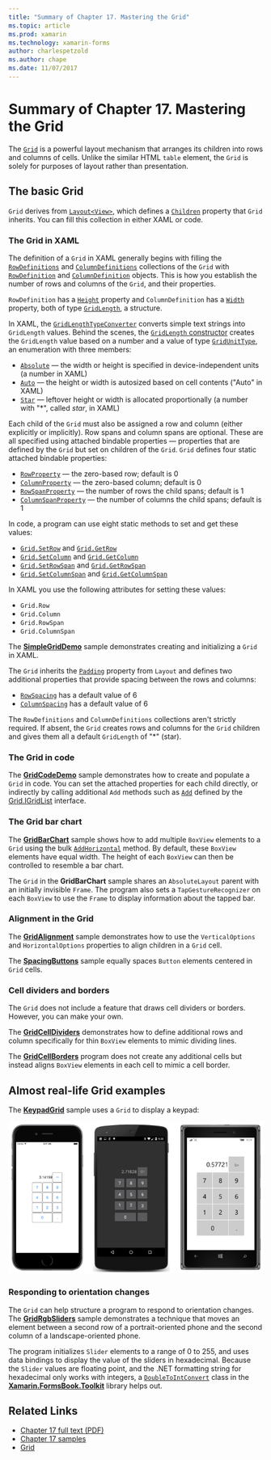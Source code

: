 ```yaml
---
title: "Summary of Chapter 17. Mastering the Grid"
ms.topic: article
ms.prod: xamarin
ms.technology: xamarin-forms
author: charlespetzold
ms.author: chape
ms.date: 11/07/2017
---
```


# Summary of Chapter 17. Mastering the Grid

The [`Grid`](https://developer.xamarin.com/api/type/Xamarin.Forms.Grid/) is a powerful layout mechanism that arranges its children into rows and columns of cells. Unlike the similar HTML `table` element, the `Grid` is solely for purposes of layout rather than presentation.

## The basic Grid

`Grid` derives from [`Layout<View>`](https://developer.xamarin.com/api/type/Xamarin.Forms.Layout%3CT%3E/), which defines a [`Children`](https://developer.xamarin.com/api/property/Xamarin.Forms.Layout%3CT%3E.Children/) property that `Grid` inherits. You can fill this collection in either XAML or code.

### The Grid in XAML

The definition of a `Grid` in XAML generally begins with filling the [`RowDefinitions`](https://developer.xamarin.com/api/property/Xamarin.Forms.Grid.RowDefinitions/) and [`ColumnDefinitions`](https://developer.xamarin.com/api/property/Xamarin.Forms.Grid.ColumnDefinitions/) collections of the `Grid` with [`RowDefinition`](https://developer.xamarin.com/api/type/Xamarin.Forms.RowDefinition/) and [`ColumnDefinition`](https://developer.xamarin.com/api/type/Xamarin.Forms.ColumnDefinition/) objects. This is how you establish the number of rows and columns of the `Grid`, and their properties.

`RowDefinition` has a [`Height`](https://developer.xamarin.com/api/property/Xamarin.Forms.RowDefinition.Height/) property and `ColumnDefinition` has a [`Width`](https://developer.xamarin.com/api/property/Xamarin.Forms.ColumnDefinition.Width/) property, both of type [`GridLength`](https://developer.xamarin.com/api/type/Xamarin.Forms.GridLength/), a structure.

In XAML, the [`GridLengthTypeConverter`](https://developer.xamarin.com/api/type/Xamarin.Forms.GridLengthTypeConverter/) converts simple text strings into `GridLength` values. Behind the scenes, the [`GridLength` constructor](https://developer.xamarin.com/api/constructor/Xamarin.Forms.GridLength.GridLength/p/System.Double/Xamarin.Forms.GridUnitType/) creates the `GridLength` value based on a number and a value of type [`GridUnitType`](https://developer.xamarin.com/api/type/Xamarin.Forms.GridUnitType/), an enumeration with three members:

- [`Absolute`](https://developer.xamarin.com/api/field/Xamarin.Forms.GridUnitType.Absolute/) &#x2014; the width or height is specified in device-independent units (a number in XAML)
- [`Auto`](https://developer.xamarin.com/api/field/Xamarin.Forms.GridUnitType.Auto/) &#x2014; the height or width is autosized based on cell contents ("Auto" in XAML)
- [`Star`](https://developer.xamarin.com/api/field/Xamarin.Forms.GridUnitType.Star/) &#x2014; leftover height or width is allocated proportionally (a number with "\*", called *star*, in XAML)

Each child of the `Grid` must also be assigned a row and column (either explicitly or implicitly). Row spans and column spans are optional. These are all specified using attached bindable properties &#x2014; properties that are defined by the `Grid` but set on children of the `Grid`. `Grid` defines four static attached bindable properties:

- [`RowProperty`](https://developer.xamarin.com/api/field/Xamarin.Forms.Grid.RowProperty/) &#x2014; the zero-based row; default is 0
- [`ColumnProperty`](https://developer.xamarin.com/api/field/Xamarin.Forms.Grid.ColumnProperty/) &#x2014; the zero-based column; default is 0
- [`RowSpanProperty`](https://developer.xamarin.com/api/field/Xamarin.Forms.Grid.RowSpanProperty/) &#x2014; the number of rows the child spans; default is 1
- [`ColumnSpanProperty`](https://developer.xamarin.com/api/field/Xamarin.Forms.Grid.ColumnSpanProperty/) &#x2014; the number of columns the child spans; default is 1

In code, a program can use eight static methods to set and get these values:

- [`Grid.SetRow`](https://developer.xamarin.com/api/member/Xamarin.Forms.Grid.SetRow/p/Xamarin.Forms.BindableObject/System.Int32/) and [`Grid.GetRow`](https://developer.xamarin.com/api/member/Xamarin.Forms.Grid.GetRow/p/Xamarin.Forms.BindableObject/)
- [`Grid.SetColumn`](https://developer.xamarin.com/api/member/Xamarin.Forms.Grid.SetColumn/p/Xamarin.Forms.BindableObject/System.Int32/) and [`Grid.GetColumn`](https://developer.xamarin.com/api/member/Xamarin.Forms.Grid.GetColumn/p/Xamarin.Forms.BindableObject/)
- [`Grid.SetRowSpan`](https://developer.xamarin.com/api/member/Xamarin.Forms.Grid.SetRowSpan/p/Xamarin.Forms.BindableObject/System.Int32/) and [`Grid.GetRowSpan`](https://developer.xamarin.com/api/member/Xamarin.Forms.Grid.GetRowSpan/p/Xamarin.Forms.BindableObject/)
- [`Grid.SetColumnSpan`](https://developer.xamarin.com/api/member/Xamarin.Forms.Grid.SetColumnSpan/p/Xamarin.Forms.BindableObject/System.Int32/) and [`Grid.GetColumnSpan`](https://developer.xamarin.com/api/member/Xamarin.Forms.Grid.GetColumnSpan/p/Xamarin.Forms.BindableObject/)

In XAML you use the following attributes for setting these values:

- `Grid.Row`
- `Grid.Column`
- `Grid.RowSpan`
- `Grid.ColumnSpan`

The [**SimpleGridDemo**](https://github.com/xamarin/xamarin-forms-book-samples/tree/master/Chapter17/SimpleGridDemo) sample demonstrates creating and initializing a `Grid` in XAML.

The `Grid` inherits the [`Padding`](https://developer.xamarin.com/api/property/Xamarin.Forms.Layout.Padding/) property from `Layout` and defines two additional properties that provide spacing between the rows and columns:

- [`RowSpacing`](https://developer.xamarin.com/api/property/Xamarin.Forms.Grid.RowSpacing/) has a default value of 6
- [`ColumnSpacing`](https://developer.xamarin.com/api/property/Xamarin.Forms.Grid.ColumnSpacing/) has a default value of 6

The `RowDefinitions` and `ColumnDefinitions` collections aren't strictly required. If absent, the `Grid` creates rows and columns for the `Grid` children and gives them all a default `GridLength` of "\*" (star).

### The Grid in code

The [**GridCodeDemo**](https://github.com/xamarin/xamarin-forms-book-samples/tree/master/Chapter17/GridCodeDemo) sample demonstrates how to create and populate a `Grid` in code. You can set the attached properties for each child directly, or indirectly by calling additional `Add` methods such as [`Add`](https://developer.xamarin.com/api/member/Xamarin.Forms.Grid+IGridList%3CT%3E.Add/p/Xamarin.Forms.View/System.Int32/System.Int32/System.Int32/System.Int32/) defined by the [Grid.IGridList<T>](https://developer.xamarin.com/api/type/Xamarin.Forms.Grid+IGridList%3CT%3E/) interface.

### The Grid bar chart

The [**GridBarChart**](https://github.com/xamarin/xamarin-forms-book-samples/tree/master/Chapter17/GridBarChart) sample shows how to add multiple `BoxView` elements to a `Grid` using the bulk [`AddHorizontal`](https://developer.xamarin.com/api/member/Xamarin.Forms.Grid+IGridList%3CT%3E.AddHorizontal/p/System.Collections.Generic.IEnumerable%7BXamarin.Forms.View%7D/) method. By default, these `BoxView` elements have equal width. The height of each `BoxView` can then be controlled to resemble a bar chart.

The `Grid` in the **GridBarChart** sample shares an `AbsoluteLayout` parent with an initially invisible `Frame`. The program also sets a `TapGestureRecognizer` on each `BoxView` to use the `Frame` to display information about the tapped bar.

### Alignment in the Grid

The [**GridAlignment**](https://github.com/xamarin/xamarin-forms-book-samples/tree/master/Chapter17/GridAlignment) sample demonstrates how to use the `VerticalOptions` and `HorizontalOptions` properties to align children in a `Grid` cell.

The [**SpacingButtons**](https://github.com/xamarin/xamarin-forms-book-samples/tree/master/Chapter17/SpacingButtons) sample equally spaces `Button` elements centered in `Grid` cells.

### Cell dividers and borders

The `Grid` does not include a feature that draws cell dividers or borders. However, you can make your own.

The [**GridCellDividers**](https://github.com/xamarin/xamarin-forms-book-samples/tree/master/Chapter17/GridCellDividers) demonstrates how to define additional rows and column specifically for thin `BoxView` elements to mimic dividing lines.

The [**GridCellBorders**](https://github.com/xamarin/xamarin-forms-book-samples/tree/master/Chapter17/GridCellBorders) program does not create any additional cells but instead aligns `BoxView` elements in each cell to mimic a cell border.

## Almost real-life Grid examples

The [**KeypadGrid**](https://github.com/xamarin/xamarin-forms-book-samples/tree/master/Chapter17/KeypadGrid) sample uses a `Grid` to display a keypad:

[![Triple screenshot of Keypad Grid](images/ch17fg12-small.png "Keypad Grid")](images/ch17fg12-large.png "Keypad Grid")

### Responding to orientation changes

The `Grid` can help structure a program to respond to orientation changes. The
[**GridRgbSliders**](https://github.com/xamarin/xamarin-forms-book-samples/tree/master/Chapter17/GridRgbSliders) sample demonstrates a technique that moves an element between a second row of a portrait-oriented phone and the second column of a landscape-oriented phone.

The program initializes `Slider` elements to a range of 0 to 255, and uses data bindings to display the value of the sliders in hexadecimal. Because the `Slider` values are floating point, and the .NET formatting string for hexadecimal only works with integers, a [`DoubleToIntConvert`](https://github.com/xamarin/xamarin-forms-book-samples/blob/master/Libraries/Xamarin.FormsBook.Toolkit/Xamarin.FormsBook.Toolkit/DoubleToIntConverter.cs) class in the [**Xamarin.FormsBook.Toolkit**](https://github.com/xamarin/xamarin-forms-book-samples/tree/master/Libraries/Xamarin.FormsBook.Toolkit) library helps out.



## Related Links

- [Chapter 17 full text (PDF)](https://download.xamarin.com/developer/xamarin-forms-book/XamarinFormsBook-Ch17-Apr2016.pdf)
- [Chapter 17 samples](https://github.com/xamarin/xamarin-forms-book-samples/tree/master/Chapter17)
- [Grid](~/xamarin-forms/user-interface/layouts/grid.md)
